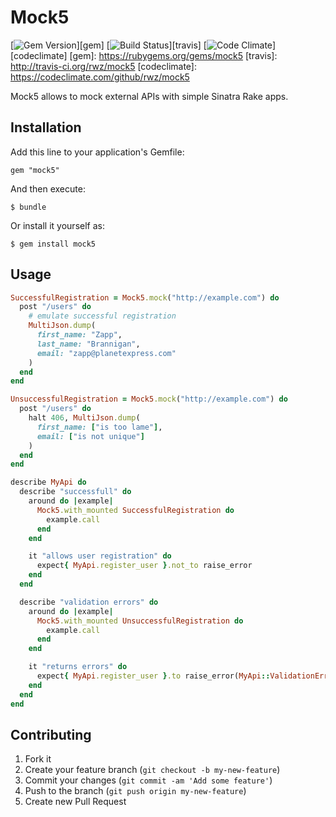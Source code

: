 # Mock5
[![Gem Version](https://img.shields.io/gem/v/mock5.svg)][gem]
[![Build Status](https://img.shields.io/travis/rwz/mock5.svg)][travis]
[![Code Climate](https://img.shields.io/codeclimate/github/rwz/mock5.svg)][codeclimate]
[gem]: https://rubygems.org/gems/mock5
[travis]: http://travis-ci.org/rwz/mock5
[codeclimate]: https://codeclimate.com/github/rwz/mock5

Mock5 allows to mock external APIs with simple Sinatra Rake apps.

## Installation

Add this line to your application's Gemfile:

    gem "mock5"

And then execute:

    $ bundle

Or install it yourself as:

    $ gem install mock5

## Usage

```ruby
SuccessfulRegistration = Mock5.mock("http://example.com") do
  post "/users" do
    # emulate successful registration
    MultiJson.dump(
      first_name: "Zapp",
      last_name: "Brannigan",
      email: "zapp@planetexpress.com"
    )
  end
end

UnsuccessfulRegistration = Mock5.mock("http://example.com") do
  post "/users" do
    halt 406, MultiJson.dump(
      first_name: ["is too lame"],
      email: ["is not unique"]
    )
  end
end

describe MyApi do
  describe "successfull" do
    around do |example|
      Mock5.with_mounted SuccessfulRegistration do
        example.call
      end
    end

    it "allows user registration" do
      expect{ MyApi.register_user }.not_to raise_error
    end
  end

  describe "validation errors" do
    around do |example|
      Mock5.with_mounted UnsuccessfulRegistration do
        example.call
      end
    end

    it "returns errors" do
      expect{ MyApi.register_user }.to raise_error(MyApi::ValidationError)
    end
  end
end
```

## Contributing

1. Fork it
2. Create your feature branch (`git checkout -b my-new-feature`)
3. Commit your changes (`git commit -am 'Add some feature'`)
4. Push to the branch (`git push origin my-new-feature`)
5. Create new Pull Request
